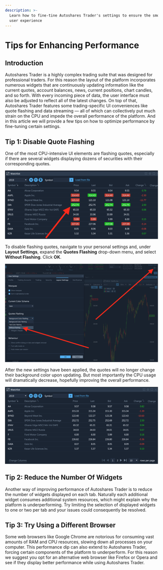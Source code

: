 ```yaml
---
description: >-
  Learn how to fine-tine Autoshares Trader's settings to ensure the smoothest
  user experience
---
```


# Tips for Enhancing Performance

## Introduction

Autoshares Trader is a highly complex trading suite that was designed for professional traders. For this reason the layout of the platform incorporates numerous widgets that are continuously updating information like the current quotes, account balances, news, current positions, chart candles, and so forth. With every incoming piece of data, the user interface must also be adjusted to reflect all of the latest changes. On top of that, Autoshares Trader features some trading-specific UI conveniences like quote flashing and data streaming — all of which can collectively put much strain on the CPU and impede the overall performance of the platform. And in this article we will provide a few tips on how to optimize performance by fine-tuning certain settings.

## Tip 1: Disable Quote Flashing

One of the most CPU-intensive UI elements are flashing quotes, especially if there are several widgets displaying dozens of securities with their corresponding quotes.

![](../../../../.gitbook/assets/screenshot-2020-05-27-at-19.50.33.png)

To disable flashing quotes, navigate to your personal settings and, under **Layout Settings**, expand the **Quotes Flashing** drop-down menu, and select **Without Flashing**. Click **OK**.

![](../../../../.gitbook/assets/screenshot-2020-05-27-at-19.55.11.png)

After the new settings have been applied, the quotes will no longer change their background color upon updating. But most importantly the CPU usage will dramatically decrease, hopefully improving the overall performance.

![](../../../../.gitbook/assets/screenshot-2020-05-27-at-20.31.12.png)

## Tip 2: Reduce the Number Of Widgets

Another way of improving performance of Autoshares Trader is to reduce the number of widgets displayed on each tab. Naturally each additional widget consumes additional system resources, which might explain why the platform is underperforming. Try limiting the selection of displayed widgets to one or two per tab and your issues could consequently be resolved.

## Tip 3: Try Using a Different Browser

Some web browsers like Google Chrome are notorious for consuming vast amounts of RAM and CPU resources, slowing down all processes on your computer. This performance dip can also extend to Autoshares Trader, forcing certain components of the platform to underperform. For this reason we suggest you opt for an alternative web browser like Firefox or Opera and see if they display better performance while using Autoshares Trader.

